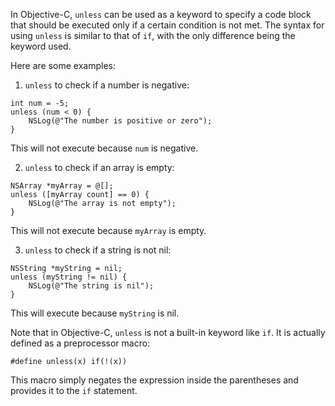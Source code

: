 In Objective-C, `unless` can be used as a keyword to specify a code block that should be executed only if a certain condition is not met. The syntax for using `unless` is similar to that of `if`, with the only difference being the keyword used.

Here are some examples:

1. `unless` to check if a number is negative:

```
int num = -5;
unless (num < 0) {
    NSLog(@"The number is positive or zero");
}
```

This will not execute because `num` is negative.

2. `unless` to check if an array is empty:

```
NSArray *myArray = @[];
unless ([myArray count] == 0) {
    NSLog(@"The array is not empty");
}
```

This will not execute because `myArray` is empty.

3. `unless` to check if a string is not nil:

```
NSString *myString = nil;
unless (myString != nil) {
    NSLog(@"The string is nil");
}
```

This will execute because `myString` is nil.

Note that in Objective-C, `unless` is not a built-in keyword like `if`. It is actually defined as a preprocessor macro:

```
#define unless(x) if(!(x))
``` 

This macro simply negates the expression inside the parentheses and provides it to the `if` statement.